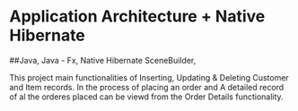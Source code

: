 # Application Architecture + Native Hibernate

##Java, Java - Fx, Native Hibernate SceneBuilder,

This project main functionalities of Inserting, Updating & Deleting Customer and Item records. In the process of placing an order and A detailed record of al the orderes placed can be viewd from the Order Details functionality.